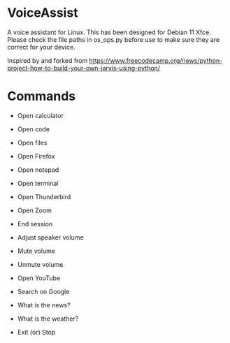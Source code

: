 # VoiceAssist

A voice assistant for Linux.  This has been designed for Debian 11 Xfce.  Please check the file paths in os_ops.py before use to make sure they are correct for your device.

Inspired by and forked from https://www.freecodecamp.org/news/python-project-how-to-build-your-own-jarvis-using-python/

# Commands

- Open calculator
- Open code
- Open files
- Open Firefox
- Open notepad
- Open terminal
- Open Thunderbird
- Open Zoom
- End session

- Adjust speaker volume
- Mute volume
- Unmute volume

- Open YouTube
- Search on Google

- What is the news? 
- What is the weather?

- Exit (or) Stop


